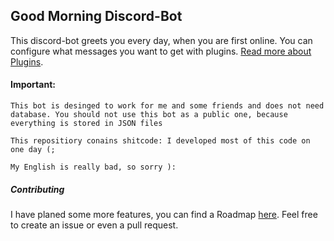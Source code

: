 Good Morning Discord-Bot
---
This discord-bot greets you every day, when you are first online. 
You can configure what messages you want to get with plugins. [Read more about Plugins](https://github.com/SCDerox/GoodMorning-Bot/wiki).


#### Important:
`This bot is desinged to work for me and some friends and does not need database. You should not use this bot as a public one, because everything is stored in JSON files`

`This repositiory conains shitcode: I developed most of this code on one day (;`

`My English is really bad, so sorry ):`

##### Contributing
I have planed some more features, you can find a Roadmap [here](https://github.com/SCDerox/GoodMorning-Bot/projects/1).
Feel free to create an issue or even a pull request. 

